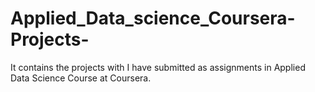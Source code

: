 # Applied_Data_science_Coursera-Projects-
It contains the projects with I have submitted as assignments in Applied Data Science Course at Coursera.
